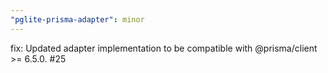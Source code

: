```yaml
---
"pglite-prisma-adapter": minor
---
```


fix: Updated adapter implementation to be compatible with @prisma/client >= 6.5.0. #25
